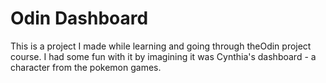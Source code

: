 # Odin Dashboard
This is a project I made while learning and going through theOdin project course. I had some fun with it by imagining it was Cynthia's dashboard - a character from the pokemon games.
 
